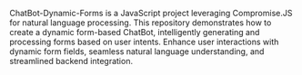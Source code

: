 ChatBot-Dynamic-Forms is a JavaScript project leveraging Compromise.JS for natural language processing. This repository demonstrates how to create a dynamic form-based ChatBot, intelligently generating and processing forms based on user intents. Enhance user interactions with dynamic form fields, seamless natural language understanding, and streamlined backend integration.